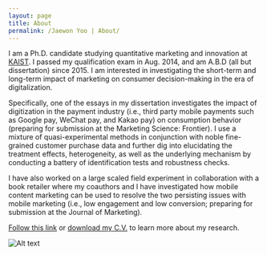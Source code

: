 ```yaml
---
layout: page
title: About
permalink: /Jaewon Yoo | About/
---
```


I am a Ph.D. candidate studying quantitative marketing and innovation at [KAIST](https://btm.kaist.ac.kr/en/). I passed my qualification exam in Aug. 2014, and am A.B.D (all but dissertation) since 2015. I am interested in investigating the short-term and long-term impact of marketing on consumer decision-making in the era of digitalization. 

Specifically, one of the essays in my dissertation investigates the impact of digitization in the payment industry (i.e., third party mobile payments such as Google pay, WeChat pay, and Kakao pay) on consumption behavior (preparing for submission at the Marketing Science: Frontier). I use a mixture of quasi-experimental methods in conjunction with noble fine-grained customer purchase data and further dig into elucidating the treatment effects, heterogeneity, as well as the underlying mechanism by conducting a battery of identification tests and robustness checks.

I have also worked on a large scaled field experiment in collaboration with a book retailer where my coauthors and I have investigated how mobile content marketing can be used to resolve the two persisting issues with mobile marketing (i.e., low engagement and low conversion; preparing for submission at the Journal of Marketing).

[Follow this link](https://j1yoo4.github.io/Jaewon%20Yoo%20%7C%20Research/) or [download my C.V.](https://drive.google.com/open?id=1Xr5UdEIDlrbNkQ4XAPIGt9Vb7ZUe9Qyc) to learn more about my research.

 ![Alt text](https://raw.githubusercontent.com/j1yoo4/j1yoo4.github.io/master/Jaewon%20Yoo_5.png?raw=true "Jaewon Yoo")
